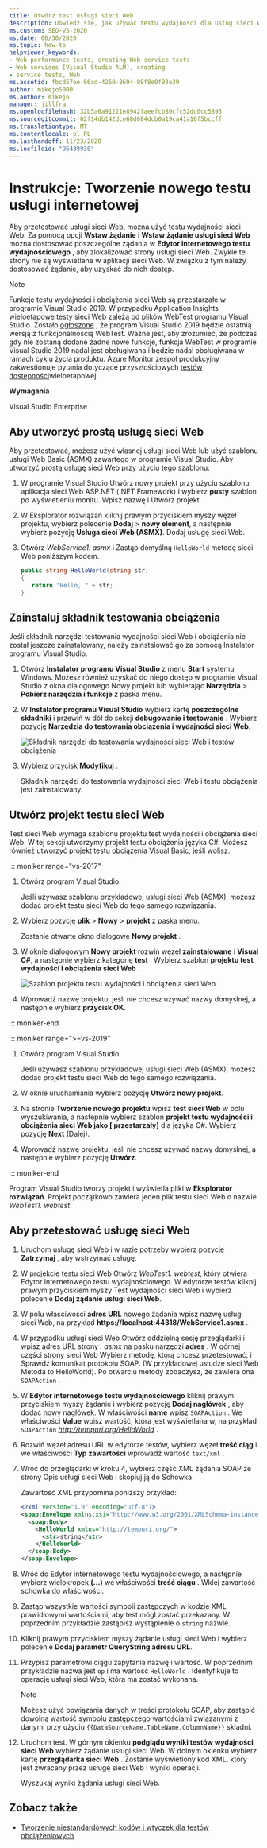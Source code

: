 ```yaml
---
title: Utwórz test usługi sieci Web
description: Dowiedz się, jak używać testu wydajności dla usług sieci Web i Dostosuj żądania w Edytor internetowego testu wydajnościowego, aby zlokalizować strony usługi sieci Web.
ms.custom: SEO-VS-2020
ms.date: 06/30/2020
ms.topic: how-to
helpviewer_keywords:
- Web performance tests, creating Web service tests
- Web services [Visual Studio ALM], creating
- service tests, Web
ms.assetid: fbcd57ee-06ad-4260-8694-09f8e0f93e39
author: mikejo5000
ms.author: mikejo
manager: jillfra
ms.openlocfilehash: 32b5a6a91221e8942faeefcb89cfc52dd0cc5895
ms.sourcegitcommit: 02f14db142dce68d084dcb0a19ca41a16f5bccff
ms.translationtype: MT
ms.contentlocale: pl-PL
ms.lasthandoff: 11/23/2020
ms.locfileid: "95439930"
---
```

# <a name="how-to-create-a-web-service-test"></a>Instrukcje: Tworzenie nowego testu usługi internetowej

Aby przetestować usługi sieci Web, można użyć testu wydajności sieci Web. Za pomocą opcji **Wstaw żądanie** i **Wstaw żądanie usługi sieci Web** można dostosować poszczególne żądania w **Edytor internetowego testu wydajnościowego** , aby zlokalizować strony usługi sieci Web. Zwykle te strony nie są wyświetlane w aplikacji sieci Web. W związku z tym należy dostosować żądanie, aby uzyskać do nich dostęp.

>[!NOTE]
> Funkcje testu wydajności i obciążenia sieci Web są przestarzałe w programie Visual Studio 2019. W przypadku Application Insights wieloetapowe testy sieci Web zależą od plików WebTest programu Visual Studio. Zostało [ogłoszone](https://devblogs.microsoft.com/devops/cloud-based-load-testing-service-eol/) , że program Visual Studio 2019 będzie ostatnią wersją z funkcjonalnością WebTest. Ważne jest, aby zrozumieć, że podczas gdy nie zostaną dodane żadne nowe funkcje, funkcja WebTest w programie Visual Studio 2019 nadal jest obsługiwana i będzie nadal obsługiwana w ramach cyklu życia produktu. Azure Monitor zespół produkcyjny zakwestionuje pytania dotyczące przyszłościowych [testów dostępności](https://github.com/MicrosoftDocs/azure-docs/issues/26050#issuecomment-468814101)wieloetapowej.

**Wymagania**

Visual Studio Enterprise

## <a name="to-create-a-simple-web-service"></a>Aby utworzyć prostą usługę sieci Web

Aby przetestować, możesz użyć własnej usługi sieci Web lub użyć szablonu usługi Web Basic (ASMX) zawartego w programie Visual Studio. Aby utworzyć prostą usługę sieci Web przy użyciu tego szablonu:

1. W programie Visual Studio Utwórz nowy projekt przy użyciu szablonu aplikacja sieci Web ASP.NET (.NET Framework) i wybierz **pusty** szablon po wyświetleniu monitu. Wpisz nazwę i Utwórz projekt.

1. W Eksplorator rozwiązań kliknij prawym przyciskiem myszy węzeł projektu, wybierz polecenie **Dodaj**  >  **nowy element**, a następnie wybierz pozycję **Usługa sieci Web (ASMX)**. Dodaj usługę sieci Web.

1. Otwórz *WebService1. asmx* i Zastąp domyślną `HelloWorld` metodę sieci Web poniższym kodem.

   ```csharp
   public string HelloWorld(string str)
   {
      return "Hello, " + str;
   }
   ```

## <a name="install-the-load-testing-component"></a>Zainstaluj składnik testowania obciążenia

Jeśli składnik narzędzi testowania wydajności sieci Web i obciążenia nie został jeszcze zainstalowany, należy zainstalować go za pomocą Instalator programu Visual Studio.

1. Otwórz **Instalator programu Visual Studio** z menu **Start** systemu Windows. Możesz również uzyskać do niego dostęp w programie Visual Studio z okna dialogowego Nowy projekt lub wybierając **Narzędzia**  >  **Pobierz narzędzia i funkcje** z paska menu.

1. W **Instalator programu Visual Studio** wybierz kartę **poszczególne składniki** i przewiń w dół do sekcji **debugowanie i testowanie** . Wybierz pozycję **Narzędzia do testowania obciążenia i wydajności sieci Web**.

   ![Składnik narzędzi do testowania wydajności sieci Web i testów obciążenia](media/web-perf-load-testing-tools-component.png)

1. Wybierz przycisk **Modyfikuj** .

   Składnik narzędzi do testowania wydajności sieci Web i testu obciążenia jest zainstalowany.

## <a name="create-a-web-test-project"></a>Utwórz projekt testu sieci Web

Test sieci Web wymaga szablonu projektu test wydajności i obciążenia sieci Web. W tej sekcji utworzymy projekt testu obciążenia języka C#. Możesz również utworzyć projekt testu obciążenia Visual Basic, jeśli wolisz.

::: moniker range="vs-2017"

1. Otwórz program Visual Studio.

   Jeśli używasz szablonu przykładowej usługi sieci Web (ASMX), możesz dodać projekt testu sieci Web do tego samego rozwiązania.

2. Wybierz pozycję **plik** > **Nowy** > **projekt** z paska menu.

   Zostanie otwarte okno dialogowe **Nowy projekt** .

3. W oknie dialogowym **Nowy projekt** rozwiń węzeł **zainstalowane** i **Visual C#**, a następnie wybierz kategorię **test** . Wybierz szablon **projektu test wydajności i obciążenia sieci Web** .

   ![Szablon projektu testu wydajności i obciążenia sieci Web](media/web-perf-load-test-project-template.png)

4. Wprowadź nazwę projektu, jeśli nie chcesz używać nazwy domyślnej, a następnie wybierz **przycisk OK**.

::: moniker-end

::: moniker range=">=vs-2019"

1. Otwórz program Visual Studio.

   Jeśli używasz szablonu przykładowej usługi sieci Web (ASMX), możesz dodać projekt testu sieci Web do tego samego rozwiązania.

2. W oknie uruchamiania wybierz pozycję **Utwórz nowy projekt**.

3. Na stronie **Tworzenie nowego projektu** wpisz **test sieci Web** w polu wyszukiwania, a następnie wybierz szablon **projekt testu wydajności i obciążenia sieci Web jako \[ przestarzały]** dla języka C#. Wybierz pozycję **Next** (Dalej).

4. Wprowadź nazwę projektu, jeśli nie chcesz używać nazwy domyślnej, a następnie wybierz pozycję **Utwórz**.

::: moniker-end

   Program Visual Studio tworzy projekt i wyświetla pliki w **Eksplorator rozwiązań**. Projekt początkowo zawiera jeden plik testu sieci Web o nazwie *WebTest1. webtest*.

## <a name="to-test-a-web-service"></a>Aby przetestować usługę sieci Web

1. Uruchom usługę sieci Web i w razie potrzeby wybierz pozycję **Zatrzymaj** , aby wstrzymać usługę.

1. W projekcie testu sieci Web Otwórz *WebTest1. webtest*, który otwiera Edytor internetowego testu wydajnościowego. W edytorze testów kliknij prawym przyciskiem myszy Test wydajności sieci Web i wybierz polecenie **Dodaj żądanie usługi sieci Web**.

1. W polu właściwości **adres URL** nowego żądania wpisz nazwę usługi sieci Web, na przykład **https://localhost:44318/WebService1.asmx** .

1. W przypadku usługi sieci Web Otwórz oddzielną sesję przeglądarki i wpisz adres URL strony *. asmx* na pasku narzędzi **adres** . W górnej części strony sieci Web Wybierz metodę, którą chcesz przetestować, i Sprawdź komunikat protokołu SOAP. (W przykładowej usłudze sieci Web Metoda to HelloWorld). Po otwarciu metody zobaczysz, że zawiera ona `SOAPAction` .

1. W **Edytor internetowego testu wydajnościowego** kliknij prawym przyciskiem myszy żądanie i wybierz pozycję **Dodaj nagłówek** , aby dodać nowy nagłówek. W właściwości **name** wpisz `SOAPAction` . We właściwości **Value** wpisz wartość, która jest wyświetlana w, na przykład `SOAPAction` *http://tempuri.org/HelloWorld* .

1. Rozwiń węzeł adresu URL w edytorze testów, wybierz węzeł **treść ciąg** i we właściwości **Typ zawartości** wprowadź wartość `text/xml` .

1. Wróć do przeglądarki w kroku 4, wybierz część XML żądania SOAP ze strony Opis usługi sieci Web i skopiuj ją do Schowka.

   Zawartość XML przypomina poniższy przykład:

     ```xml
     <?xml version="1.0" encoding="utf-8"?>
     <soap:Envelope xmlns:xsi="http://www.w3.org/2001/XMLSchema-instance" xmlns:xsd="http://www.w3.org/2001/XMLSchema" xmlns:soap="http://schemas.xmlsoap.org/soap/envelope/">
       <soap:Body>
         <HelloWorld xmlns="http://tempuri.org/">
           <str>string</str>
         </HelloWorld>
       </soap:Body>
     </soap:Envelope>
     ```

1. Wróć do Edytor internetowego testu wydajnościowego, a następnie wybierz wielokropek **(...)** we właściwości **treść ciągu** . Wklej zawartość schowka do właściwości.

1. Zastąp wszystkie wartości symboli zastępczych w kodzie XML prawidłowymi wartościami, aby test mógł zostać przekazany. W poprzednim przykładzie zastąpisz wystąpienie o `string` nazwie.

1. Kliknij prawym przyciskiem myszy żądanie usługi sieci Web i wybierz polecenie **Dodaj parametr QueryString adresu URL**.

1. Przypisz parametrowi ciągu zapytania nazwę i wartość. W poprzednim przykładzie nazwa jest `op` i ma wartość `HelloWorld` . Identyfikuje to operację usługi sieci Web, która ma zostać wykonana.

    > [!NOTE]
    > Możesz użyć powiązania danych w treści protokołu SOAP, aby zastąpić dowolną wartość symbolu zastępczego wartościami związanymi z danymi przy użyciu `{{DataSourceName.TableName.ColumnName}}` składni.

1. Uruchom test. W górnym okienku **podglądu wyniki testów wydajności sieci Web** wybierz żądanie usługi sieci Web. W dolnym okienku wybierz kartę **przeglądarka sieci Web** . Zostanie wyświetlony kod XML, który jest zwracany przez usługę sieci Web i wyniki operacji.

   Wyszukaj wyniki żądania usługi sieci Web.

## <a name="see-also"></a>Zobacz także

- [Tworzenie niestandardowych kodów i wtyczek dla testów obciążeniowych](../test/create-custom-code-and-plug-ins-for-load-tests.md)
